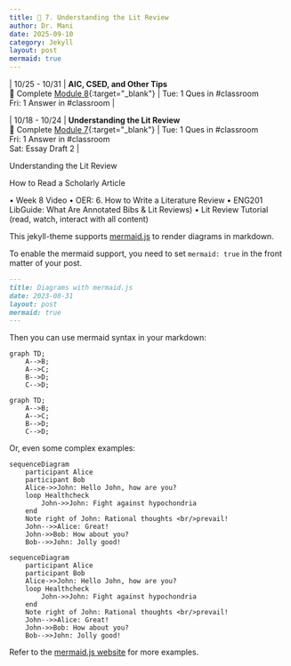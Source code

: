```yaml
---
title: 📖 7. Understanding the Lit Review
author: Dr. Mani
date: 2025-09-10
category: Jekyll
layout: post
mermaid: true
---
```


| 10/25 - 10/31 | **AIC, CSED, and Other Tips** <br/> 🔖 Complete [Module 8](/eng201-oer/jekyll/2025-08-09-w9.html){:target="_blank"} | Tue: 1 Ques in #classroom <br/> Fri: 1 Answer in #classroom | 

| 10/18 - 10/24 | **Understanding the Lit Review** <br/> 🔖 Complete [Module 7](/eng201-oer/jekyll/2025-08-08-w8.html){:target="_blank"} | Tue: 1 Ques in #classroom <br/> Fri: 1 Answer in #classroom <br/> Sat: Essay Draft 2 |

Understanding the Lit Review

How to Read a Scholarly Article

•	Week 8 Video
•	OER: 6. How to Write a Literature Review
•	ENG201 LibGuide: What Are Annotated Bibs & Lit Reviews)
•	Lit Review Tutorial (read, watch, interact with all content)




This jekyll-theme supports [mermaid.js](https://mermaid.js.org/) to render diagrams
in markdown.

To enable the mermaid support, you need to set `mermaid: true` in the front matter
of your post.

```markdown
---
title: Diagrams with mermaid.js
date: 2023-08-31
layout: post
mermaid: true
---
```

Then you can use mermaid syntax in your markdown:

```
graph TD;
    A-->B;
    A-->C;
    B-->D;
    C-->D;
```

```mermaid
graph TD;
    A-->B;
    A-->C;
    B-->D;
    C-->D;
```

Or, even some complex examples:

```
sequenceDiagram
    participant Alice
    participant Bob
    Alice->>John: Hello John, how are you?
    loop Healthcheck
        John->>John: Fight against hypochondria
    end
    Note right of John: Rational thoughts <br/>prevail!
    John-->>Alice: Great!
    John->>Bob: How about you?
    Bob-->>John: Jolly good!
```

```mermaid
sequenceDiagram
    participant Alice
    participant Bob
    Alice->>John: Hello John, how are you?
    loop Healthcheck
        John->>John: Fight against hypochondria
    end
    Note right of John: Rational thoughts <br/>prevail!
    John-->>Alice: Great!
    John->>Bob: How about you?
    Bob-->>John: Jolly good!
```

Refer to the [mermaid.js website](https://mermaid.js.org/intro/) for more examples.
